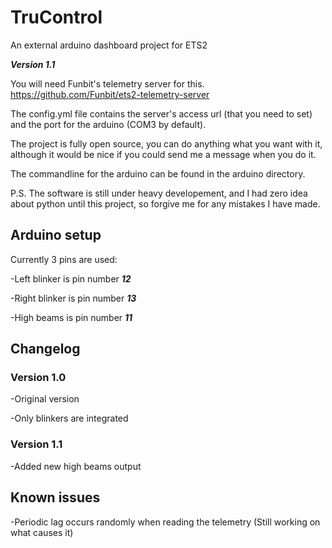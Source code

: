 # TruControl
An external arduino dashboard project for ETS2

***Version 1.1***


You will need Funbit's telemetry server for this. https://github.com/Funbit/ets2-telemetry-server

The config.yml file contains the server's access url (that you need to set) and the port for the arduino (COM3 by default).

The project is fully open source, you can do anything what you want with it, although it would be nice if you could send me a message when you do it.

The commandline for the arduino can be found in the arduino directory.

P.S. The software is still under heavy developement, and I had zero idea about python until this project, so forgive me for any mistakes I have made.

## Arduino setup

Currently 3 pins are used:

-Left blinker is pin number ***12***

-Right blinker is pin number ***13***

-High beams is pin number ***11***

## Changelog

### Version 1.0
-Original version

-Only blinkers are integrated

### Version 1.1
-Added new high beams output

## Known issues

-Periodic lag occurs randomly when reading the telemetry (Still working on what causes it)
